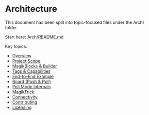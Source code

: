 # Architecture

This document has been split into topic-focused files under the Arch/ folder.

Start here: [Arch/README.md](./Arch/README.md)

Key topics:
- [Overview](./Arch/Overview.md)
- [Project Scope](./Arch/ProjectScope.md)
- [MagikBlocks & Builder](./Arch/MagikBlocks.md)
- [Tags & Capabilities](./Arch/TagsAndCapabilities.md)
- [End-to-End Example](./Arch/EndToEndExample.md)
- [Board (Push & Pull)](./Arch/Board.md)
- [Pull Mode Internals](./Arch/PullMode.md)
- [MagikTrick](./Arch/MagikTrick.md)
- [Connectivity](./Arch/Connectivity.md)
- [Contributing](./Arch/Contributing.md)
- [Licensing](./Arch/Licensing.md)
